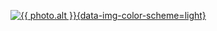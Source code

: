 <!--
date: 2021-02-26T00:03+03
photo:
  src: /assets/photos/hyperscript-machine.jpg
  alt: The Hyperscript Machine -- half computer, half microwave.
-->

[![{{ photo.alt }}]({{photo.src}}){data-img-color-scheme=light}]({{photo.src}})
